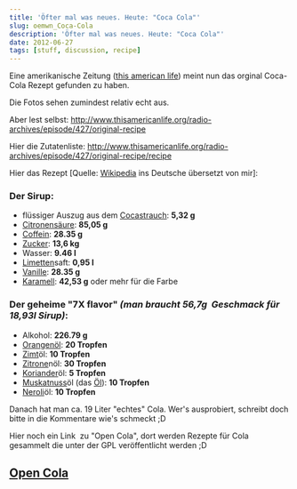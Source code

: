 ```yaml
---
title: 'Öfter mal was neues. Heute: "Coca Cola"'
slug: oemwn_Coca-Cola
description: 'Öfter mal was neues. Heute: "Coca Cola"'
date: 2012-06-27
tags: [stuff, discussion, recipe]
---
```


Eine amerikanische Zeitung ([this american life](http://www.thisamericanlife.org)) meint nun das orginal Coca-Cola Rezept gefunden zu haben.

Die Fotos sehen zumindest relativ echt aus.

Aber lest selbst: <http://www.thisamericanlife.org/radio-archives/episode/427/original-recipe>

Hier die Zutatenliste: <http://www.thisamericanlife.org/radio-archives/episode/427/original-recipe/recipe>

Hier das Rezept [Quelle: [Wikipedia](http://en.wikipedia.org/wiki/Coca-Cola_formula#Beal.2FThis_American_Life_recipe) ins Deutsche übersetzt von mir]:

### Der Sirup:

* flüssiger Auszug aus dem [Cocastrauch](http://de.wikipedia.org/wiki/Cocastrauch): **5,32 g**
* [Citronensäure](http://de.wikipedia.org/wiki/Citronens%C3%A4ure): **85,05 g**
* [Coffein](http://de.wikipedia.org/wiki/Coffein "Coffein"): **28.35 g**
* [Zucker](http://de.wikipedia.org/wiki/Zucker): **13,6 kg**
* Wasser: **9.46 l**
* [Limetten](http://de.wikipedia.org/wiki/Limette)saft: **0,95 l**
* [Vanille](http://de.wikipedia.org/wiki/Vanille_(Gew%C3%BCrz)): **28.35 g**
* [Karamell](http://de.wikipedia.org/wiki/Karamell): **42,53 g** oder mehr für die Farbe

### Der geheime "7X flavor" *(man braucht 56,7g  Geschmack für 18,93l Sirup)*:

* Alkohol: **226.79 g**
* [Orangenöl](http://de.wikipedia.org/wiki/Orangen%C3%B6l): **20 Tropfen**
* [Zimt](http://de.wikipedia.org/wiki/Zimt)öl: **10 Tropfen**
* [Zitrone](http://de.wikipedia.org/wiki/Zitrone)nöl: **30 Tropfen**
* [Koriander](http://de.wikipedia.org/wiki/Echter_Koriander)öl: **5 Tropfen**
* [Muskatnuss](http://de.wikipedia.org/wiki/Muskatnussbaum)öl (das [Öl](http://en.wikipedia.org/wiki/Nutmeg_oil)): **10 Tropfen**
* [Neroli](http://de.wikipedia.org/wiki/Neroli)öl: **10 Tropfen**


Danach hat man ca. 19 Liter "echtes" Cola. Wer's ausprobiert, schreibt
doch bitte in die Kommentare wie's schmeckt ;D

Hier noch ein Link  zu "Open Cola", dort werden Rezepte für Cola
gesammelt die unter der GPL veröffentlicht werden ;D

## <a href="http://en.wikipedia.org/wiki/OpenCola_(drink)">Open Cola</a>